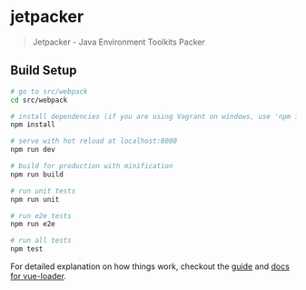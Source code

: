 # jetpacker

> Jetpacker - Java Environment Toolkits Packer

## Build Setup

``` bash
# go to src/webpack
cd src/webpack

# install dependencies (if you are using Vagrant on windows, use 'npm install --no-bin-links' until no more errors appear)
npm install

# serve with hot reload at localhost:8080
npm run dev

# build for production with minification
npm run build

# run unit tests
npm run unit

# run e2e tests
npm run e2e

# run all tests
npm test
```

For detailed explanation on how things work, checkout the [guide](http://vuejs-templates.github.io/webpack/) and [docs for vue-loader](http://vuejs.github.io/vue-loader).
